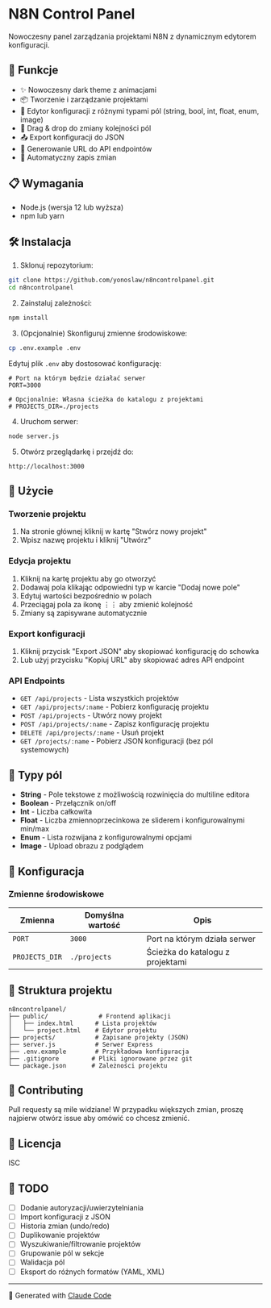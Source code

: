 # N8N Control Panel

Nowoczesny panel zarządzania projektami N8N z dynamicznym edytorem konfiguracji.

## 🚀 Funkcje

- ✨ Nowoczesny dark theme z animacjami
- 📦 Tworzenie i zarządzanie projektami
- 🎨 Edytor konfiguracji z różnymi typami pól (string, bool, int, float, enum, image)
- 🔄 Drag & drop do zmiany kolejności pól
- 📤 Export konfiguracji do JSON
- 🔗 Generowanie URL do API endpointów
- 💾 Automatyczny zapis zmian

## 📋 Wymagania

- Node.js (wersja 12 lub wyższa)
- npm lub yarn

## 🛠️ Instalacja

1. Sklonuj repozytorium:
```bash
git clone https://github.com/yonoslaw/n8ncontrolpanel.git
cd n8ncontrolpanel
```

2. Zainstaluj zależności:
```bash
npm install
```

3. (Opcjonalnie) Skonfiguruj zmienne środowiskowe:
```bash
cp .env.example .env
```

Edytuj plik `.env` aby dostosować konfigurację:
```env
# Port na którym będzie działać serwer
PORT=3000

# Opcjonalnie: Własna ścieżka do katalogu z projektami
# PROJECTS_DIR=./projects
```

4. Uruchom serwer:
```bash
node server.js
```

5. Otwórz przeglądarkę i przejdź do:
```
http://localhost:3000
```

## 📖 Użycie

### Tworzenie projektu
1. Na stronie głównej kliknij w kartę "Stwórz nowy projekt"
2. Wpisz nazwę projektu i kliknij "Utwórz"

### Edycja projektu
1. Kliknij na kartę projektu aby go otworzyć
2. Dodawaj pola klikając odpowiedni typ w karcie "Dodaj nowe pole"
3. Edytuj wartości bezpośrednio w polach
4. Przeciągaj pola za ikonę ⋮⋮ aby zmienić kolejność
5. Zmiany są zapisywane automatycznie

### Export konfiguracji
1. Kliknij przycisk "Export JSON" aby skopiować konfigurację do schowka
2. Lub użyj przycisku "Kopiuj URL" aby skopiować adres API endpoint

### API Endpoints

- `GET /api/projects` - Lista wszystkich projektów
- `GET /api/projects/:name` - Pobierz konfigurację projektu
- `POST /api/projects` - Utwórz nowy projekt
- `POST /api/projects/:name` - Zapisz konfigurację projektu
- `DELETE /api/projects/:name` - Usuń projekt
- `GET /projects/:name` - Pobierz JSON konfiguracji (bez pól systemowych)

## 🎨 Typy pól

- **String** - Pole tekstowe z możliwością rozwinięcia do multiline editora
- **Boolean** - Przełącznik on/off
- **Int** - Liczba całkowita
- **Float** - Liczba zmiennoprzecinkowa ze sliderem i konfigurowalnymi min/max
- **Enum** - Lista rozwijana z konfigurowalnymi opcjami
- **Image** - Upload obrazu z podglądem

## 🔧 Konfiguracja

### Zmienne środowiskowe

| Zmienna | Domyślna wartość | Opis |
|---------|------------------|------|
| `PORT` | `3000` | Port na którym działa serwer |
| `PROJECTS_DIR` | `./projects` | Ścieżka do katalogu z projektami |

## 📁 Struktura projektu

```
n8ncontrolpanel/
├── public/              # Frontend aplikacji
│   ├── index.html      # Lista projektów
│   └── project.html    # Edytor projektu
├── projects/           # Zapisane projekty (JSON)
├── server.js           # Serwer Express
├── .env.example        # Przykładowa konfiguracja
├── .gitignore         # Pliki ignorowane przez git
└── package.json       # Zależności projektu
```

## 🤝 Contributing

Pull requesty są mile widziane! W przypadku większych zmian, proszę najpierw otwórz issue aby omówić co chcesz zmienić.

## 📄 Licencja

ISC

## 🎯 TODO

- [ ] Dodanie autoryzacji/uwierzytelniania
- [ ] Import konfiguracji z JSON
- [ ] Historia zmian (undo/redo)
- [ ] Duplikowanie projektów
- [ ] Wyszukiwanie/filtrowanie projektów
- [ ] Grupowanie pól w sekcje
- [ ] Walidacja pól
- [ ] Eksport do różnych formatów (YAML, XML)

---

🤖 Generated with [Claude Code](https://claude.com/claude-code)
